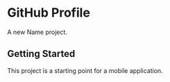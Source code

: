 # GitHub Profile

A new Name project.

## Getting Started

This project is a starting point for a mobile application.
